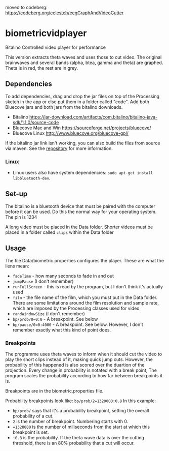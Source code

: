 moved to codeberg: https://codeberg.org/celesteh/eegGraphAndVideoCutter

# biometricvidplayer
Bitalino Controlled video player for performance

This version extracts theta waves and uses those to cut video.
The original brainwaves and several bands (alpha, btea, gamma and theta) are graphed. Theta is in red, the rest are in grey.

## Dependencies
To add dependencies, drag and drop the jar files on top of the Processing sketch in the app or else put them in a folder called "code".  Add both Bluecove jars and both jars from the bitalino downloads.

* Bitalino https://jar-download.com/artifacts/com.bitalino/bitalino-java-sdk/1.1.0/source-code
* Bluecove Mac and Win https://sourceforge.net/projects/bluecove/
* Bluecove Linux http://www.bluecove.org/bluecove-gpl/

If the bitalino jar link isn't working, you can also build the files from source via maven. See the [repository](https://github.com/BITalinoWorld/java-sdk) for more information.


### Linux
* Linux users also have system dependencies: `sudo apt-get install libbluetooth-dev`.

## Set-up
The bitalino is a bluetooth device that must be paired with the computer before it can be used. Do this the normal way for your operating system. The pin is 1234

A long video must be placed in the Data folder.
Shorter videos must be placed in a folder called `clips` within the Data folder

## Usage
The file Data/biometric.properties configures the player.
These are what the liens mean:

* `fadeTime` - how many seconds to fade in and out
* `jumpPause` (I don't remember)
* `runFullScreen` - this is read by the program, but I don't think it's actually used
* `film` - the file name of the film, which you must put in the Data folder. There are some limitations around the film resolution and sample rate,  which are imposed by the Processing classes used for video
* `randWindowSize` (I don't remember)
* `bp/prob/0=0:0` - A breakpoint. See below
* `bp/pause/0=0:4000` - A breakpoint. See below. However, I don't remember exactly what this kind of point does.

### Breakpoints

The programme uses theta waves to inform when it should cut the video to play the short clips instead of it, making quick jump cuts. However, the probability of this happened is also scored over the duartion of the projection. Every change in probability is notated with a break point, The program scales the probability according to how far between breakpoints it is.

Breakpoints are in the biometric.properties file.

Probability breakpoints look like: `bp/prob/2=1320000:0.8` In this example: 
* `bp/prob/` says that it's a probability breakpoint, setting the overall probability of a cut. 
* `2` is the number of breakpoint. Numbering starts with 0.
* `=1320000` is the number of miliseconds from the start at which this breakpoint is set.
* `:0.8` is the probability. If the theta wave data is over the cutting threshold, there is an 80% probability that a cut will occur.

